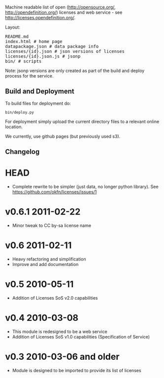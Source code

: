 Machine readable list of open (http://opensource.org/,
http://opendefinition.org/) licenses and web service - see
<http://licenses.opendefinition.org/>.

Layout:

<pre>
README.md
index.html # home page
datapackage.json # data package info
licenses/{id}.json # json versions of licenses
licenses/{id}.json.js # jsonp
bin/ # scripts
</pre>

Note: jsonp versions are only created as part of the build and deploy process
for the service.

## Build and Deployment

To build files for deployment do:

    bin/deploy.py

For deployment simply upload the current directory files to a relevant online
location.

We currently, use github pages (but previously used s3).

## Changelog

HEAD
====

* Complete rewrite to be simpler (just data, no longer python library).
  See <https://github.com/okfn/licenses/issues/1>

v0.6.1 2011-02-22
=================

* Minor tweak to CC by-sa license name

v0.6 2011-02-11
===============

* Heavy refactoring and simplification
* Improve and add documentation

v0.5 2010-05-11
===============

* Addition of Licenses SoS v2.0 capabilities


v0.4 2010-03-08
===============

* This module is redesigned to be a web service
* Addition of Licenses SoS v1.0 capabilities (Specification of Service)


v0.3 2010-03-06 and older
=========================

* Module is designed to be imported to provide its list of licenses

